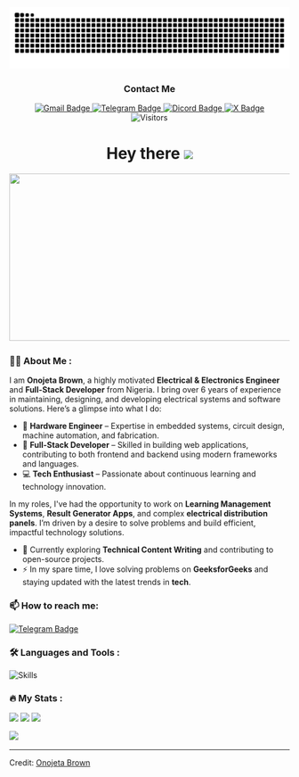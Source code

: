 <div align="center">
  <div align="center">
  <img  src="https://raw.githubusercontent.com/bezaleel22/bezaleel22/refs/heads/output/github-contribution-grid-snake-dark.svg"
       alt="snake" />
  </div>
  <div align="center" id="badges">
    <h3 align="center">Contact Me</h3>
    <a href="mailto:onosbrown.saved@gmail.com">
      <img src="https://img.shields.io/badge/Gmail-EA4335?style=flat&logo=gmail&logoColor=white" alt="Gmail Badge"/>
    </a>
    <a href="https://t.me/bezalel22">
      <img src="https://img.shields.io/badge/Telegram-26A5E4?style=flat&logo=telegram&logoColor=white" alt="Telegram Badge"/>
    </a>
     <a href="https://discord.com/channels/@bnos9">
      <img src="https://img.shields.io/badge/Discord-5865F2?style=flat&logo=discord&logoColor=white" alt="Dicord Badge"/>
    </a>
    <a href="https://x.com/beznetorg">
      <img src="https://img.shields.io/badge/Twitter-000000?style=flat&logo=x&logoColor=white" alt="X Badge"/>
    </a>
  </div>  
  <img alt="Visitors" src="https://img.shields.io/badge/Org-Beznet-blue" />
  <h1>
    Hey there
    <img src="https://media.giphy.com/media/hvRJCLFzcasrR4ia7z/giphy.gif" width="30px"/>
  </h1>
  <div align="center">
    <img src="https://media.giphy.com/media/dWesBcTLavkZuG35MI/giphy.gif" width="600" height="300"/>
  </div>
</div>

### :technologist: About Me :
I am **Onojeta Brown**, a highly motivated **Electrical & Electronics Engineer** and **Full-Stack Developer** from Nigeria. I bring over 6 years of experience in maintaining, designing, and developing electrical systems and software solutions. Here’s a glimpse into what I do:

- :electric_plug: **Hardware Engineer** – Expertise in embedded systems, circuit design, machine automation, and fabrication.
- :telescope: **Full-Stack Developer** – Skilled in building web applications, contributing to both frontend and backend using modern frameworks and languages.
- :computer: **Tech Enthusiast** – Passionate about continuous learning and technology innovation.

In my roles, I've had the opportunity to work on **Learning Management Systems**, **Result Generator Apps**, and complex **electrical distribution panels**. I’m driven by a desire to solve problems and build efficient, impactful technology solutions.

- :seedling: Currently exploring **Technical Content Writing** and contributing to open-source projects.
- :zap: In my spare time, I love solving problems on **GeeksforGeeks** and staying updated with the latest trends in **tech**.

### :mailbox: How to reach me:
[![Telegram Badge](https://img.shields.io/badge/Telegram-26A5E4?style=flat&logo=telegram&logoColor=white)](https://t.me/bezalel22)

### :hammer_and_wrench: Languages and Tools :
<div>
  <img src="https://skillicons.dev/icons?i=go,python,docker,rust,aws,svelte,react,vite,mongodb,css,html,javascript,fastapi,laravel,postgres,nodejs,git,nginx,redis,tailwind" title="Skills" alt="Skills"/>&nbsp;
</div>

### :fire: My Stats :
![](http://github-profile-summary-cards.vercel.app/api/cards/profile-details?username=onos9&theme=dark)
![](http://github-profile-summary-cards.vercel.app/api/cards/stats?username=onos9&theme=dark)
![](http://github-profile-summary-cards.vercel.app/api/cards/repos-per-language?username=onos9&theme=dark)

<!--horizontal divider(gradiant)-->
<img src="https://user-images.githubusercontent.com/73097560/115834477-dbab4500-a447-11eb-908a-139a6edaec5c.gif">

----------------------------------------------------------------------
Credit: [Onojeta Brown](https://github.com/onos9)
